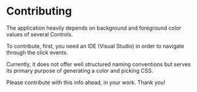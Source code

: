 # Contributing

The application heavily depends on background and foreground color values of several Controls.

To contribute, first, you need an IDE (Visual Studio) in order to navigate through the click events.

Currently, it does not offer well structured naming conventions but serves its primary purpose of generating a color and picking CSS.

Please contribute with this info ahead, in your work.
Thank you!
